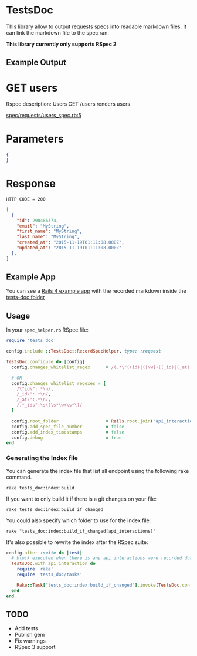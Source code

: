 # TestsDoc

This library allow to output requests specs into readable markdown files.
It can link the markdown file to the spec ran.

**This library currently only supports RSpec 2**

## Example Output

# GET users

Rspec description: Users GET /users renders users

[spec/requests/users_spec.rb:5](/examples/rails-4.2.5/spec/requests/users_spec.rb#L5)

# Parameters

```json
{
}
```

# Response

```
HTTP CODE = 200
```

```json
[
  {
    "id": 298486374,
    "email": "MyString",
    "first_name": "MyString",
    "last_name": "MyString",
    "created_at": "2015-11-19T01:11:08.000Z",
    "updated_at": "2015-11-19T01:11:08.000Z"
  },
]
```

## Example App

You can see a [Rails 4 example app](/examples/rails-4.2.5) with the recorded markdown inside the [tests-doc folder](/examples/rails-4.2.5/tests-doc)

## Usage

In your `spec_helper.rb` RSpec file:

```ruby
require 'tests_doc'

config.include ::TestsDoc::RecordSpecHelper, type: :request

TestsDoc.configure do |config|
  config.changes_whitelist_regex      = /(.*\"((id)|([\w]+((_id)|(_at))))\":.*\n)|(.*_ids":\s\[\s*\w+\s*\])/ # default: ""

  # OR
  config.changes_whitelist_regexes = [
    /\"id\":.*\n/,
    /_id\":.*\n/,
    /_at\":.*\n/,
    /.*_ids":\s\[\s*\w+\s*\]/
  ]

  config.root_folder                  = Rails.root.join("api_interactions")  # default: tests-doc
  config.add_spec_file_number         = false                                # default: true
  config.add_index_timestamps         = false                                # default: true
  config.debug                        = true                                 # default: false
end

```

### Generating the Index file

You can generate the index file that list all endpoint using the following rake command.

`rake tests_doc:index:build`

If you want to only build it if there is a git changes on your file:

`rake tests_doc:index:build_if_changed`

You could also specify which folder to use for the index file:

`rake "tests_doc:index:build_if_changed[api_interactions]"`

It's also possible to rewrite the index after the RSpec suite:

```ruby
config.after :suite do |test|
  # block executed when there is any api interactions were recorded during the RSpec
  TestsDoc.with_api_interaction do
    require 'rake'
    require 'tests_doc/tasks'

    Rake::Task["tests_doc:index:build_if_changed"].invoke(TestsDoc.configuration.root_folder)
  end
end
```

## TODO

* Add tests
* Publish gem
* Fix warnings
* RSpec 3 support
